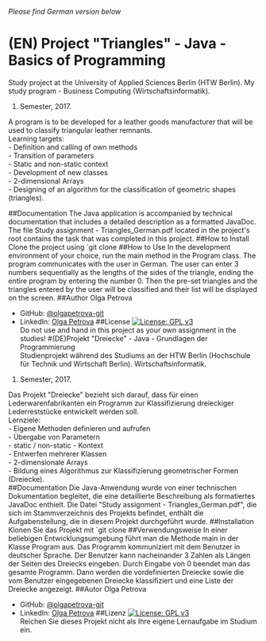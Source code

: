 *Please find German version below*
# (EN) Project "Triangles" - Java - Basics of Programming
Study project at the University of Applied Sciences Berlin (HTW Berlin).
My study program - Business Computing (Wirtschaftsinformatik).
1. Semester, 2017. 

A program is to be developed for a leather goods manufacturer that will be used to classify triangular leather remnants.  
	Learning targets:  
	- Definition and calling of own methods  
	- Transition of parameters  
	- Static and non-static context  
	- Development of new classes  
	- 2-dimensional Arrays  
	- Designing of an algorithm for the classification of geometric shapes (triangles). 
	
##Documentation
The Java application is accompanied by technical documentation that includes a detailed description as a formatted JavaDoc.
The file Study assignment - Triangles_German.pdf located in the project's root contains the task that was completed in this project.
##How to Install
Clone the project using `git clone 
##How to Use
In the development environment of your choice, run the main method in the Program class.
The program communicates with the user in German. The user can enter 3 numbers sequentially as the lengths of the sides of the triangle, ending the entire program by entering the number 0. Then the pre-set triangles and the triangles entered by the user will be classified and their list will be displayed on the screen.
##Author
Olga Petrova
- GitHub: [@olgapetrova-git](https://github.com/olgapetrova-git)
- LinkedIn: [Olga Petrova](https://www.linkedin.com/in/olga-petrova-berlin/)
##License
[![License: GPL v3](https://img.shields.io/badge/License-GPLv3-blue.svg)](https://www.gnu.org/licenses/gpl-3.0)  
Do not use and hand in this project as your own assignment in the studies!
#(DE)Projekt "Dreiecke" - Java - Grundlagen der Programmierung	  
Studienprojekt während des Studiums an der HTW Berlin (Hochschule für Technik und Wirtschaft Berlin).
Wirtschaftsinformatik.    
1. Semester, 2017.  
 
Das Projekt "Dreiecke" bezieht sich darauf, dass für einen Lederwarenfabrikanten ein Programm zur Klassifizierung dreieckiger Lederreststücke entwickelt werden soll.  
	Lernziele:  
	- Eigene Methoden definieren und aufrufen  
	- Übergabe von Parametern  
	- static / non-static - Kontext  
	- Entwerfen mehrerer Klassen  
	- 2-dimensionale Arrays  
	- Bildung eines Algorithmus zur Klassifizierung geometrischer Formen (Dreiecke).  
##Documentation
Die Java-Anwendung wurde von einer technischen Dokumentation begleitet, die eine detaillierte Beschreibung als formatiertes JavaDoc enthielt.
Die Datei "Study assignment - Triangles_German.pdf", die sich im Stammverzeichnis des Projekts befindet, enthält die Aufgabenstellung, die in diesem Projekt durchgeführt wurde.
##Installation
Klonen Sie das Projekt mit `git clone 
##Verwendungsweise
In einer beliebigen Entwicklungsumgebung  führt man die Methode main in der Klasse Program aus.
Das Programm kommuniziert mit dem Benutzer in deutscher Sprache. Der Benutzer kann nacheinander 3 Zahlen als Längen der Seiten des Dreiecks eingeben. Durch Eingabe von 0 beendet man das gesamte Programm. Dann werden die vordefinierten Dreiecke sowie die vom Benutzer eingegebenen Dreiecke klassifiziert und eine Liste der Dreiecke angezeigt.
##Autor
Olga Petrova
- GitHub: [@olgapetrova-git](https://github.com/olgapetrova-git)
- LinkedIn: [Olga Petrova](https://www.linkedin.com/in/olga-petrova-berlin/)
 ##Lizenz
[![License: GPL v3](https://img.shields.io/badge/License-GPLv3-blue.svg)](https://www.gnu.org/licenses/gpl-3.0)  
Reichen Sie dieses Projekt nicht als Ihre eigene Lernaufgabe im Studium ein. 
